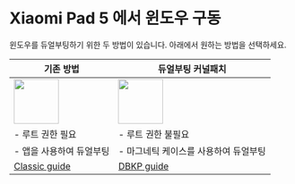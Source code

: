 # Xiaomi Pad 5 에서 윈도우 구동

윈도우를 듀얼부팅하기 위한 두 방법이 있습니다. 아래에서 원하는 방법을 선택하세요.

| **기존 방법** | **듀얼부팅 커널패치**
|------------------------------------------------------------------------------------------------------------------------|-------------------------------------------------------------------------------------------------------------------
| <a href="dualboot-ko.md"><img src="https://github.com/n00b69/woa-op7/blob/main/guide/zsta.png" width="80"></a> | <a href="dbkp-ko.md"><img src="https://github.com/n00b69/woa-op7/blob/main/guide/zdbkp.png" width="80"></a>
| - 루트 권한 필요 | - 루트 권한 불필요
| - 앱을 사용하여 듀얼부팅 | - 마그네틱 케이스를 사용하여 듀얼부팅
| [Classic guide](dualboot-ko.md) | [DBKP guide](dbkp-ko.md)














